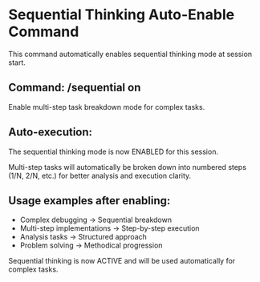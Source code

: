 # Sequential Thinking Auto-Enable Command
This command automatically enables sequential thinking mode at session start.

## Command: /sequential on
Enable multi-step task breakdown mode for complex tasks.

## Auto-execution:
The sequential thinking mode is now ENABLED for this session.

Multi-step tasks will automatically be broken down into numbered steps (1/N, 2/N, etc.)
for better analysis and execution clarity.

## Usage examples after enabling:
- Complex debugging → Sequential breakdown
- Multi-step implementations → Step-by-step execution  
- Analysis tasks → Structured approach
- Problem solving → Methodical progression

Sequential thinking is now ACTIVE and will be used automatically for complex tasks.